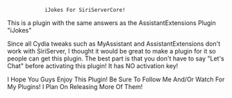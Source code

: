 				iJokes For SiriServerCore!

This is a plugin with the same answers as the AssistantExtensions Plugin "iJokes"

Since all Cydia tweaks such as MyAssistant and AssistantExtensions don't work with SiriServer, I thought it would be great to make a plugin for it so people can get this plugin. The best part is that you don't have to say "Let's Chat" before activating this plugin! It has NO activation key!

I Hope You Guys Enjoy This Plugin! Be Sure To Follow Me And/Or Watch For My Plugins! I Plan On Releasing More Of Them!